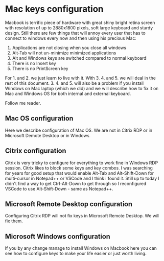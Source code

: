 # Mac keys configuration

Macbook is terrific piece of hardware with great shiny bright retina screen with resolution of up to 2880x1800 pixels, soft large keyboard and sturdy design. Still there are few things that will annoy every user that has to connect to windows every now and then using his precious Mac:

1. Applications are not closing when you close all windows
2. Alt-Tab will not un-minimize minimized applications
3. Alt and Windows keys are switched compared to normal keyboard
4. There is no Insert key
5. There is no PrintScreen key

For 1. and 2. we just learn to live with it. With 3. 4. and 5. we will deal in the rest of this document. 3. 4. and 5. will also be a problem if you install Windows on Mac laptop (which we did) and we will describe how to fix it on Mac and Windows OS for both internal and external keyboard.

Follow me reader.


## Mac OS configuration

Here we describe configuration of Mac OS. We are not in Citrix RDP or in Microsoft Demote Desktop or in Windows.


## Citrix configuration

Citrix is very tricky to configure for everything to work fine in Windows RDP session. Citrix likes to block some keys and key combos. I was searching for years for good setup that would enable Alt-Tab and Alt-Shift-Down for multi-cursor in Notepad++ or VSCode and I think i found it. Still up to today I didn't find a way to get Ctrl-Alt-Down to get through so I reconfigured VSCode to use Alt-Shift-Down - same as Notepad++.


## Microsoft Remote Desktop configuration

Configuring Citrix RDP will not fix keys in Microsoft Remote Desktop. We will fix them.


## Microsoft Windows configuration

If you by any change manage to install Windows on Macbook here you can see how to configure keys to make your life easier or just worth living.

